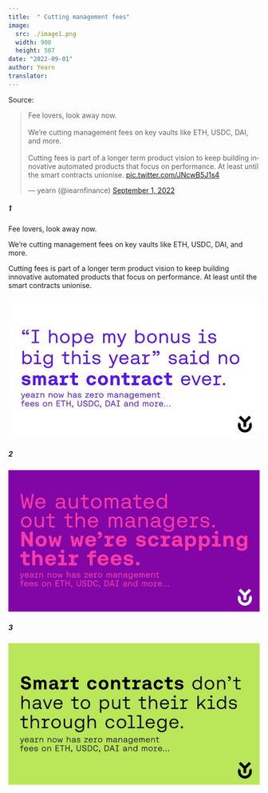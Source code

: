 ```yaml
---
title:  " Cutting management fees"
image:
  src: ./image1.png
  width: 900
  height: 507
date: "2022-09-01"
author: Yearn
translator:
---
```


Source:
<blockquote class="twitter-tweet"><p lang="en" dir="ltr">Fee lovers, look away now. <br><br>We’re cutting management fees on key vaults like ETH, USDC, DAI, and more. <br><br>Cutting fees is part of a longer term product vision to keep building innovative automated products that focus on performance. At least until the smart contracts unionise. <a href="https://t.co/JNcwB5J1s4">pic.twitter.com/JNcwB5J1s4</a></p>&mdash; yearn (@iearnfinance) <a href="https://twitter.com/iearnfinance/status/1565217164122103809?ref_src=twsrc%5Etfw">September 1, 2022</a></blockquote> <script async src="https://platform.twitter.com/widgets.js" charset="utf-8"></script>

##### 1

Fee lovers, look away now.

We’re cutting management fees on key vaults like ETH, USDC, DAI, and more.

Cutting fees is part of a longer term product vision to keep building innovative automated products that focus on performance. At least until the smart contracts unionise.

![](image1.jpg?w=900&h=507)

##### 2
![](image2.jpg?w=900&h=506)

##### 3

![](image3.jpg?w=900&h=506)
